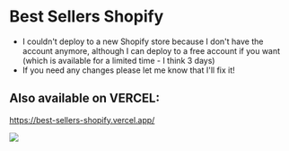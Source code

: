# Best Sellers Shopify

- I couldn't deploy to a new Shopify store because I don't have the account anymore, although I can deploy to a free account if you want (which is available for a limited time - I think 3 days)
- If you need any changes please let me know that I'll fix it!

## Also available on VERCEL:
https://best-sellers-shopify.vercel.app/


![](https://raw.githubusercontent.com/lucianohorta/best-sellers-sh/main/print1.png)

